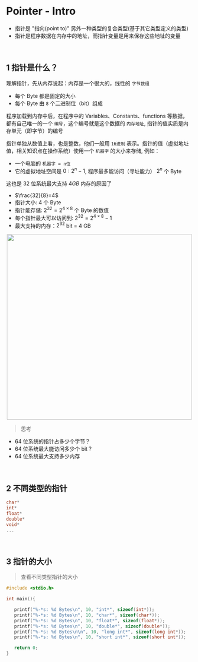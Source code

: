 
&emsp;
# Pointer - Intro
- 指针是 "指向(point to)" 另外一种类型的复合类型(基于其它类型定义的类型)
- 指针是程序数据在内存中的地址，而指针变量是用来保存这些地址的变量

&emsp;
## 1 指针是什么？
理解指针，先从内存说起：内存是一个很大的，线性的 `字节数组`
- 每个 Byte 都是固定的大小
- 每个 Byte 由 `8` 个二进制位（bit）组成

程序加载到内存中后，在程序中的 Variables、Constants、functions 等数据，都有自己唯一的一个 `编号`，这个编号就是这个数据的 `内存地址`, 指针的值实质是内存单元（即字节）的编号


指针单独从数值上看，也是整数，他们一般用 `16进制` 表示。指针的值（虚拟地址值，相关知识点在操作系统）使用一个 `机器字` 的大小来存储, 例如：
- 一个电脑的 `机器字 = n位`
- 它的虚拟地址空间是 $0:2^n-1$, 程序最多能访问（寻址能力） $2^n$ 个 Byte

这也是 $32$ 位系统最大支持 $4GB$ 内存的原因了
- $\frac{32}{8}=4$
- 指针大小: 4 个 Byte
- 指针能存储: $2^{32}=2^{4\times 8}$ 个 Byte 的数值
- 每个指针最大可以访问到: $2^{32}=2^{4\times 8}-1$
- 最大支持的内存：$2^{32}$ bit = $4$ GB


<div align=center>
   <image src="imgs/pointer.png" width=500>
</div>

>思考
- $64$ 位系统的指针占多少个字节？
- $64$ 位系统最大能访问多少个 bit？
- $64$ 位系统最大支持多少内存

&emsp;
## 2 不同类型的指针
```c++
char*
int*
float*
double*
void*
...
```

&emsp;
## 3 指针的大小
>查看不同类型指针的大小
```c++
#include <stdio.h>

int main(){

   printf("%-*s: %d Bytes\n", 10, "int*", sizeof(int*));
   printf("%-*s: %d Bytes\n", 10, "char*", sizeof(char*));
   printf("%-*s: %d Bytes\n", 10, "float*", sizeof(float*));
   printf("%-*s: %d Bytes\n", 10, "double*", sizeof(double*));
   printf("%-*s: %d Bytes\n\n", 10, "long int*", sizeof(long int*));
   printf("%-*s: %d Bytes\n", 10, "short int*", sizeof(short int*));

   return 0;
}
```






